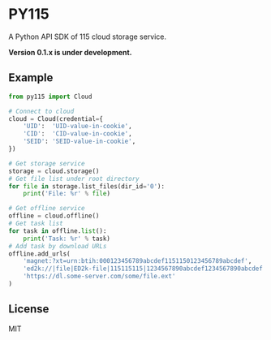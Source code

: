 # PY115

A Python API SDK of 115 cloud storage service.

**Version 0.1.x is under development.**

## Example

```python
from py115 import Cloud

# Connect to cloud
cloud = Cloud(credential={
    'UID':  'UID-value-in-cookie',
    'CID':  'CID-value-in-cookie',
    'SEID': 'SEID-value-in-cookie',
})

# Get storage service
storage = cloud.storage()
# Get file list under root directory
for file in storage.list_files(dir_id='0'):
    print('File: %r' % file)

# Get offline service
offline = cloud.offline()
# Get task list
for task in offline.list():
    print('Task: %r' % task)
# Add task by download URLs
offline.add_urls(
    'magnet:?xt=urn:btih:000123456789abcdef1151150123456789abcdef',
    'ed2k://|file|ED2k-file|115115115|1234567890abcdef1234567890abcdef|/',
    'https://dl.some-server.com/some/file.ext'
)
```

## License

MIT